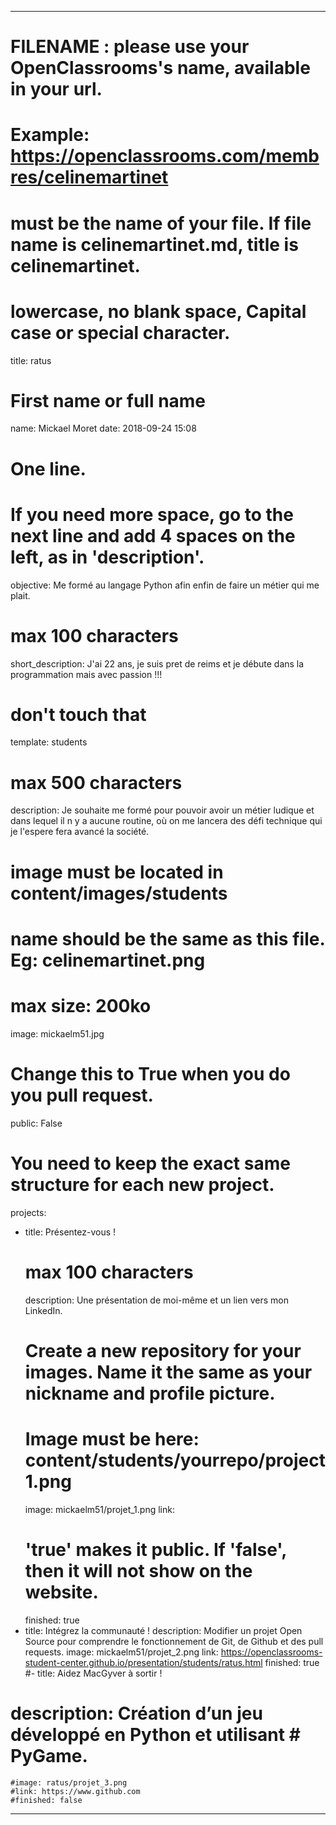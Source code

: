 ---

# FILENAME : please use your OpenClassrooms's name, available in your url.
# Example: https://openclassrooms.com/membres/celinemartinet
# must be the name of your file. If file name is celinemartinet.md, title is celinemartinet.
# lowercase, no blank space, Capital case or special character.
title: ratus

# First name or full name
name: Mickael Moret
date: 2018-09-24 15:08

# One line.
# If you need more space, go to the next line and add 4 spaces on the left, as in 'description'.
objective: Me formé au langage Python afin enfin de faire un métier qui me plait.

# max 100 characters
short_description: J'ai 22 ans, je suis pret de reims  et je débute dans la programmation mais avec passion !!!

# don't touch that
template: students

# max 500 characters
description:
  Je souhaite me formé pour pouvoir avoir un métier ludique et dans lequel il n y a aucune routine, où on me lancera des défi technique qui je l'espere fera avancé la société.

# image must be located in content/images/students
# name should be the same as this file. Eg: celinemartinet.png
# max size: 200ko
image: mickaelm51.jpg

# Change this to True when you do you pull request.
public: False

# You need to keep the exact same structure for each new project.
projects:
  - title: Présentez-vous !
    # max 100 characters
    description: Une présentation de moi-même et un lien vers mon LinkedIn.
    # Create a new repository for your images. Name it the same as your nickname and profile picture.
    # Image must be here: content/students/yourrepo/project1.png
    image: mickaelm51/projet_1.png
    link: 
    # 'true' makes it public. If 'false', then it will not show on the website.
    finished: true
  - title: Intégrez la communauté !
    description: Modifier un projet Open Source pour comprendre le fonctionnement de Git, de Github et des pull requests.
    image: mickaelm51/projet_2.png
    link: https://openclassrooms-student-center.github.io/presentation/students/ratus.html
    finished: true
  #- title: Aidez MacGyver à sortir !
  #  description: Création d’un jeu développé en Python et utilisant #   PyGame.
    #image: ratus/projet_3.png
    #link: https://www.github.com
    #finished: false
---